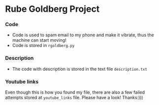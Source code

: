 # Rube Goldberg Project  

### Code
- Code is used to spam email to my phone and make it vibrate, thus the machine can start moving!  
- Code is stored in `rgoldberg.py`

### Description
- The code with description is stored in the text file `description.txt`  

### Youtube links  
Even though this is how you found my file, there are also a few failed attempts stored at `youtube_links` file. Please have a look! Thanks:)))